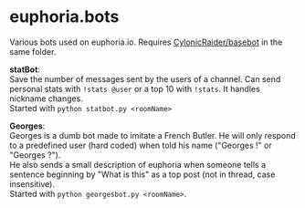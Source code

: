 # euphoria.bots
Various bots used on euphoria.io.
Requires [CylonicRaider/basebot](https://github.com/CylonicRaider/basebot) in the same folder.

**statBot**:  
Save the number of messages sent by the users of a  channel. Can send personal stats with `!stats @user` or a top 10 with `!stats`. It handles nickname changes.  
Started with `python statbot.py <roomName>`

**Georges**:  
Georges is a dumb bot made to imitate a French Butler. He will only respond to a predefined user (hard coded) when told his name ("Georges !" or "Georges ?").  
He also sends a small description of euphoria when someone tells a sentence beginning by "What is this" as a top post (not in thread, case insensitive).  
Started with `python georgesbot.py <roomName>`.
